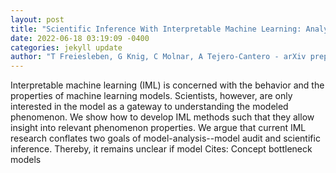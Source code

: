 ```yaml
--- 
layout: post 
title: "Scientific Inference With Interpretable Machine Learning: Analyzing Models to Learn About Real-World Phenomena" 
date: 2022-06-18 03:19:09 -0400 
categories: jekyll update 
author: "T Freiesleben, G Knig, C Molnar, A Tejero-Cantero - arXiv preprint arXiv:2206.05487, 2022" 
--- 
```

Interpretable machine learning (IML) is concerned with the behavior and the properties of machine learning models. Scientists, however, are only interested in the model as a gateway to understanding the modeled phenomenon. We show how to develop IML methods such that they allow insight into relevant phenomenon properties. We argue that current IML research conflates two goals of model-analysis--model audit and scientific inference. Thereby, it remains unclear if model Cites: Concept bottleneck models